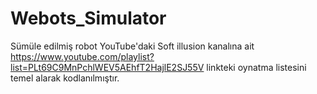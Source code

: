 # Webots_Simulator
Sümüle edilmiş robot  YouTube'daki  Soft illusion kanalına ait https://www.youtube.com/playlist?list=PLt69C9MnPchlWEV5AEhfT2HajlE2SJ55V  linkteki oynatma listesini temel alarak kodlanılmıştır.

